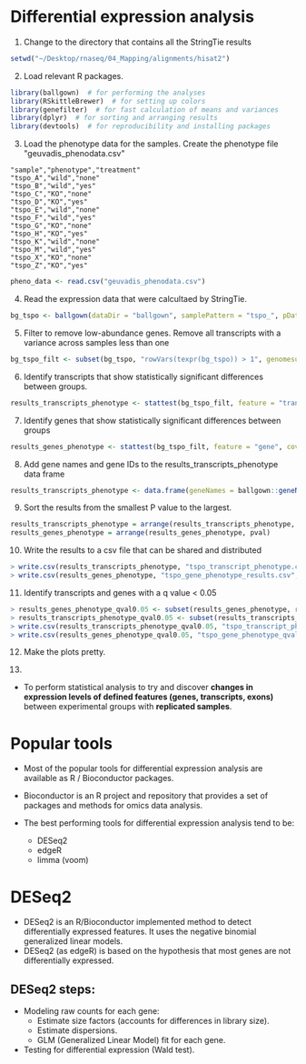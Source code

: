 Differential expression analysis
================================

1. Change to the directory that contains all the StringTie results

```R
setwd("~/Desktop/rnaseq/04_Mapping/alignments/hisat2")
```

2. Load relevant R packages.

```R
library(ballgown)  # for performing the analyses
library(RSkittleBrewer)  # for setting up colors
library(genefilter)  # for fast calculation of means and variances
library(dplyr)  # for sorting and arranging results
library(devtools)  # for reproducibility and installing packages
```

3. Load the phenotype data for the samples. Create the phenotype file "geuvadis_phenodata.csv"

```
"sample","phenotype","treatment"
"tspo_A","wild","none"
"tspo_B","wild","yes"
"tspo_C","KO","none"
"tspo_D","KO","yes"
"tspo_E","wild","none"
"tspo_F","wild","yes"
"tspo_G","KO","none"
"tspo_H","KO","yes"
"tspo_K","wild","none"
"tspo_M","wild","yes"
"tspo_X","KO","none"
"tspo_Z","KO","yes"
```

```R
pheno_data <- read.csv("geuvadis_phenodata.csv")
```

4. Read the expression data that were calcultaed by StringTie.

```R
bg_tspo <- ballgown(dataDir = "ballgown", samplePattern = "tspo_", pData = pheno_data)
```

5. Filter to remove low-abundance genes. Remove all transcripts with a variance across samples less than one

```R
bg_tspo_filt <- subset(bg_tspo, "rowVars(texpr(bg_tspo)) > 1", genomesubset = TRUE)
```

6. Identify transcripts that show statistically significant differences between groups.

```R
results_transcripts_phenotype <- stattest(bg_tspo_filt, feature = "transcript", covariate = "phenotype", adjustvars = c("treatment"), getFC = TRUE, meas = "FPKM")
```

7. Identify genes that show statistically significant differences between groups

```R
results_genes_phenotype <- stattest(bg_tspo_filt, feature = "gene", covariate = "phenotype", adjustvars = c("treatment"), getFC = TRUE, meas = "FPKM")
```

8. Add gene names and gene IDs to the results_transcripts_phenotype data frame

```R
results_transcripts_phenotype <- data.frame(geneNames = ballgown::geneNames(bg_tspo_filt), geneIDs = ballgown::geneIDs(bg_tspo_filt), results_transcripts_phenotype)
```

9. Sort the results from the smallest P value to the largest.

```R
results_transcripts_phenotype = arrange(results_transcripts_phenotype, pval)
results_genes_phenotype = arrange(results_genes_phenotype, pval)
```

10. Write the results to a csv file that can be shared and distributed

```R
> write.csv(results_transcripts_phenotype, "tspo_transcript_phenotype.csv", row.names = FALSE)
> write.csv(results_genes_phenotype, "tspo_gene_phenotype_results.csv", row.names = FALSE)
```

11. Identify transcripts and genes with a q value < 0.05

```R
> results_genes_phenotype_qval0.05 <- subset(results_genes_phenotype, results_genes_phenotype$qval < 0.05)
> results_transcripts_phenotype_qval0.05 <- subset(results_transcripts_phenotype, results_transcripts_phenotype$qval < 0.05)
> write.csv(results_transcripts_phenotype_qval0.05, "tspo_transcript_phenotype_qval0.05.csv", row.names = FALSE)
> write.csv(results_genes_phenotype_qval0.05, "tspo_gene_phenotype_qval0.05.csv", row.names = FALSE)
```

12. Make the plots pretty. 


14. 


* To perform statistical analysis to try and discover **changes in expression levels of defined features (genes, transcripts, exons)** between experimental groups with **replicated samples**.

# Popular tools

* Most of the popular tools for differential expression analysis are available as R / Bioconductor packages.

* Bioconductor is an R project and repository that provides a set of packages and methods for omics data analysis.

* The best performing tools for differential expression analysis tend to be:

    * DESeq2
    * edgeR
    * limma (voom)

# DESeq2

* DESeq2 is an R/Bioconductor implemented method to detect differentially expressed features. It uses the negative binomial generalized linear models.
* DESeq2 (as edgeR) is based on the hypothesis that most genes are not differentially expressed.

## DESeq2 steps:
* Modeling raw counts for each gene:
    * Estimate size factors (accounts for differences in library size).
    * Estimate dispersions.
    * GLM (Generalized Linear Model) fit for each gene.
* Testing for differential expression (Wald test).












